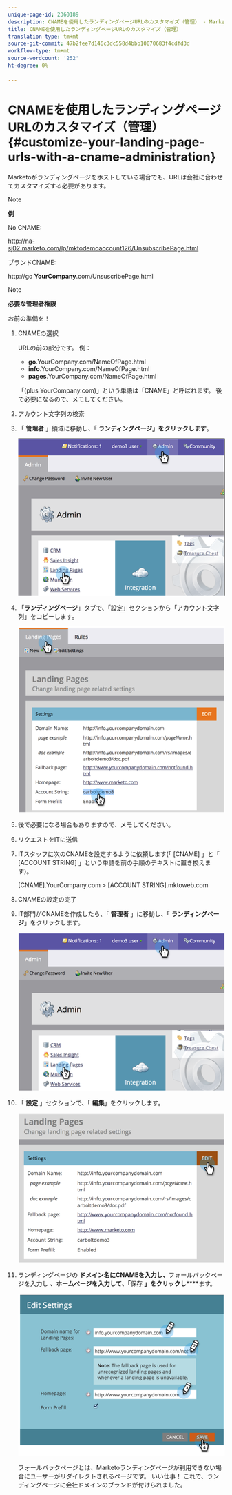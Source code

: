 ```yaml
---
unique-page-id: 2360189
description: CNAMEを使用したランディングページURLのカスタマイズ（管理） - Marketto Docs — 製品ドキュメント
title: CNAMEを使用したランディングページURLのカスタマイズ（管理）
translation-type: tm+mt
source-git-commit: 47b2fee7d146c3dc558d4bbb10070683f4cdfd3d
workflow-type: tm+mt
source-wordcount: '252'
ht-degree: 0%

---
```



# CNAMEを使用したランディングページURLのカスタマイズ（管理） {#customize-your-landing-page-urls-with-a-cname-administration}

Marketoがランディングページをホストしている場合でも、URLは会社に合わせてカスタマイズする必要があります。

>[!NOTE]
>
>**例**
>
>No CNAME:
>
>http://na-sj02.marketo.com/lp/mktodemoaccount126/UnsubscribePage.html
>
>ブランドCNAME:
>
>http://go **YourCompany**.com/UnsuscribePage.html

>[!NOTE]
>
>**必要な管理者権限**

お前の準備を！

1. CNAMEの選択

   URLの前の部分です。 例：

   * **go**.YourCompany.com/NameOfPage.html
   * **info**.YourCompany.com/NameOfPage.html
   * **pages**.YourCompany.com/NameOfPage.html

   「(plus YourCompany.com)」という単語は「CNAME」と呼ばれます。 後で必要になるので、メモしてください。

1. アカウント文字列の検索
1. 「 **管理者** 」領域に移動し、「 **ランディングページ」をクリックします**。

   ![](assets/image2014-9-16-13-3a9-3a44.png)

1. 「**ランディングページ**」タブで、「設定」セクションから「アカウント文字列」をコピーします。

   ![](assets/image2014-9-16-13-3a9-3a57.png)

1. 後で必要になる場合もありますので、メモしてください。
1. リクエストをITに送信
1. ITスタッフに次のCNAMEを設定するように依頼します(「 [CNAME] 」と「 [ACCOUNT STRING] 」という単語を前の手順のテキストに置き換えます)。

   [CNAME].YourCompany.com > [ACCOUNT STRING].mktoweb.com

1. CNAMEの設定の完了
1. IT部門がCNAMEを作成したら、「 **管理者** 」に移動し、「 **ランディングページ**」をクリックします。

   ![](assets/image2014-9-16-13-3a10-3a14.png)

1. 「 **設定** 」セクションで、「 **編集**」をクリックします。

   ![](assets/image2014-9-16-13-3a10-3a31.png)

1. ランディングページの **ドメイン名にCNAMEを入力し、**&#x200B;フォールバックページを入力し **、ホームページを入力して、「**&#x200B;保存 **」をクリックし******&#x200B;ます。

   ![](assets/image2014-9-16-13-3a10-3a45.png)

   フォールバックページとは、Marketoランディングページが利用できない場合にユーザーがリダイレクトされるページです。
いい仕事！ これで、ランディングページに会社ドメインのブランドが付けられました。

